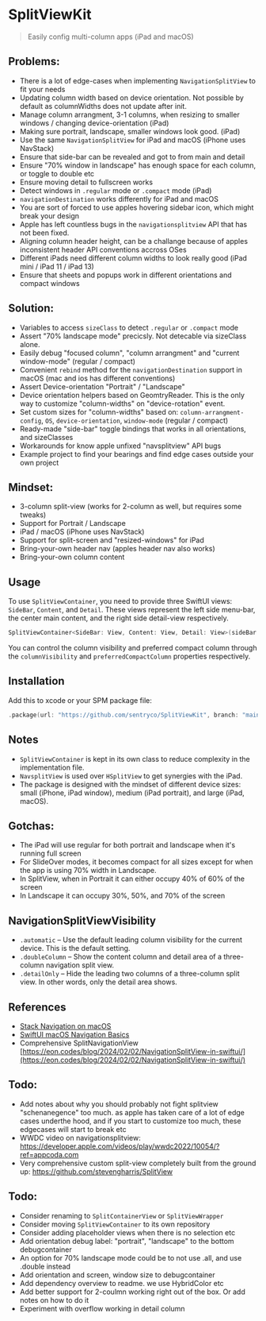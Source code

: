 # SplitViewKit

> Easily config multi-column apps (iPad and macOS)

## Problems:

- There is a lot of edge-cases when implementing `NavigationSplitView` to fit your needs
- Updating column width based on device orientation. Not possible by default as columnWidths does not update after init.
- Manage column arrangment, 3-1 columns, when resizing to smaller windows / changing device-orientation (iPad)
- Making sure portrait, landscape, smaller windows look good. (iPad)
- Use the same `NavigationSplitView` for iPad and macOS (iPhone uses NavStack)
- Ensure that side-bar can be revealed and got to from main and detail 
- Ensure "70% window in landscape" has enough space for each column, or toggle to double etc
- Ensure moving detail to fullscreen works 
- Detect windows in `.regular` mode or `.compact` mode (iPad)
- `navigationDestination` works differently for iPad and macOS 
- You are sort of forced to use apples hovering sidebar icon, which might break your design
- Apple has left countless bugs in the `navigationsplitview` API that has not been fixed. 
- Aligning column header height, can be a challange because of apples inconsistent header API conventions accross OSes
- Different iPads need different column widths to look really good  (iPad mini / iPad 11 / iPad 13) 
- Ensure that sheets and popups work in different orientations and compact windows
 
## Solution:

- Variables to access `sizeClass` to detect `.regular` or `.compact` mode
- Assert "70% landscape mode" precicsly. Not detecable via sizeClass alone.
- Easily debug "focused column", "column arrangment" and "current window-mode" (regular / compact)
- Convenient `rebind` method for the `navigationDestination` support in macOS (mac and ios has different conventions)
- Assert Device-orientation "Portrait" / "Landscape" 
- Device orientation helpers based on GeomtryReader. This is the only way to customize "column-widths" on "device-rotation" event.
- Set custom sizes for "column-widths" based on: `column-arrangment-config`, `OS`, `device-orientation`, `window-mode` (regular / compact)
- Ready-made "side-bar" toggle bindings that works in all orientations, and sizeClasses
- Workarounds for know apple unfixed "navsplitview" API bugs
- Example project to find your bearings and find edge cases outside your own project

## Mindset:

- 3-column split-view (works for 2-column as well, but requires some tweaks)
- Support for Portrait / Landscape
- iPad / macOS (iPhone uses NavStack)
- Support for split-screen and "resized-windows" for iPad
- Bring-your-own header nav (apples header nav also works)
- Bring-your-own column content

## Usage

To use `SplitViewContainer`, you need to provide three SwiftUI views: `SideBar`, `Content`, and `Detail`. These views represent the left side menu-bar, the center main content, and the right side detail-view respectively.

```swift
SplitViewContainer<SideBar: View, Content: View, Detail: View>(sideBar: SideBar, content: Content, detail: Detail)
```

You can control the column visibility and preferred compact column through the `columnVisibility` and `preferredCompactColumn` properties respectively.

## Installation

Add this to xcode or your SPM package file:

```swift
.package(url: "https://github.com/sentryco/SplitViewKit", branch: "main")
```

## Notes

- `SplitViewContainer` is kept in its own class to reduce complexity in the implementation file.
- `NavsplitView` is used over `HSplitView` to get synergies with the iPad.
- The package is designed with the mindset of different device sizes: small (iPhone, iPad window), medium (iPad portrait), and large (iPad, macOS).

## Gotchas:

- The iPad will use regular for both portrait and landscape when it's running full screen
- For SlideOver modes, it becomes compact for all sizes except for when the app is using 70% width in Landscape.
- In SplitView, when in Portrait it can either occupy 40% of 60% of the screen
- In Landscape it can occupy 30%, 50%, and 70% of the screen

## NavigationSplitViewVisibility

- `.automatic` – Use the default leading column visibility for the current device. This is the default setting.
- `.doubleColumn` – Show the content column and detail area of a three-column navigation split view.
- `.detailOnly` – Hide the leading two columns of a three-column split view. In other words, only the detail area shows.

## References

- [Stack Navigation on macOS](https://betterprogramming.pub/stack-navigation-on-macos-41a40d8ec3a4)
- [SwiftUI macOS Navigation Basics](https://www.kiloloco.com/articles/019-swiftui-macos-navigation-basics/)
- Comprehensive SplitNavigationView [https://eon.codes/blog/2024/02/02/NavigationSplitView-in-swiftui/](https://eon.codes/blog/2024/02/02/NavigationSplitView-in-swiftui/) 
## Todo: 
- Add notes about why you should probably not fight splitview "schenanegence" too much. as apple has taken care of a lot of edge cases underthe hood, and if you start to customize too much, these edgecases will start to break etc
- WWDC video on navigationsplitview: https://developer.apple.com/videos/play/wwdc2022/10054/?ref=appcoda.com
- Very comprehensive custom split-view completely built from the ground up: https://github.com/stevengharris/SplitView

## Todo:

- Consider renaming to `SplitContainerView` or `SplitViewWrapper`
- Consider moving `SplitViewContainer` to its own repository
- Consider adding placeholder views when there is no selection etc
- Add orientation debug label: "portrait", "landscape" to the bottom debugcontainer
- An option for 70% landscape mode could be to not use .all, and use .double instead
- Add orientation and screen, window size to debugcontainer
- Add dependency overview to readme. we use HybridColor etc
- Add better support for 2-coulmn working right out of the box. Or add notes on how to do it
- Experiment with overflow working in detail column